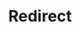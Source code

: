 ﻿---
layout: src/layouts/Redirect.astro
title: Redirect
redirect: https://octopus.com/docs/octopus-rest-api/octopus.server.exe-command-line/admin
pubDate:  2023-01-01
navSearch: false
navSitemap: false
navMenu: false
---
